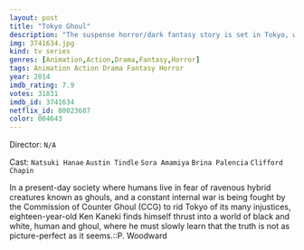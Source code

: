 ```yaml
---
layout: post
title: "Tokyo Ghoul"
description: "The suspense horror/dark fantasy story is set in Tokyo, which is haunted by mysterious ghouls who are devouring humans. People are gripped by the fear of these ghouls whose identities are masked in mystery. An ordinary college student named Kaneki encounters Rize, a girl who is an avid reader like him, at the café he frequents. Little does he realize that his fate will change overnight..."
img: 3741634.jpg
kind: tv series
genres: [Animation,Action,Drama,Fantasy,Horror]
tags: Animation Action Drama Fantasy Horror 
year: 2014
imdb_rating: 7.9
votes: 31831
imdb_id: 3741634
netflix_id: 80023687
color: 004643
---
```

Director: `N/A`  

Cast: `Natsuki Hanae` `Austin Tindle` `Sora Amamiya` `Brina Palencia` `Clifford Chapin` 

In a present-day society where humans live in fear of ravenous hybrid creatures known as ghouls, and a constant internal war is being fought by the Commission of Counter Ghoul (CCG) to rid Tokyo of its many injustices, eighteen-year-old Ken Kaneki finds himself thrust into a world of black and white, human and ghoul, where he must slowly learn that the truth is not as picture-perfect as it seems.::P. Woodward